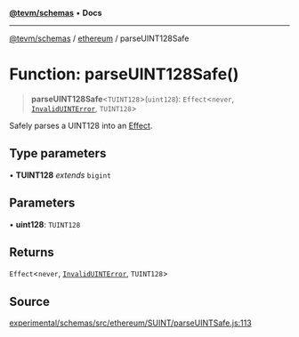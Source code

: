 [**@tevm/schemas**](../../README.md) • **Docs**

***

[@tevm/schemas](../../modules.md) / [ethereum](../README.md) / parseUINT128Safe

# Function: parseUINT128Safe()

> **parseUINT128Safe**\<`TUINT128`\>(`uint128`): `Effect`\<`never`, [`InvalidUINTError`](../classes/InvalidUINTError.md), `TUINT128`\>

Safely parses a UINT128 into an [Effect](https://www.effect.website/docs/essentials/effect-type).

## Type parameters

• **TUINT128** *extends* `bigint`

## Parameters

• **uint128**: `TUINT128`

## Returns

`Effect`\<`never`, [`InvalidUINTError`](../classes/InvalidUINTError.md), `TUINT128`\>

## Source

[experimental/schemas/src/ethereum/SUINT/parseUINTSafe.js:113](https://github.com/evmts/tevm-monorepo/blob/main/experimental/schemas/src/ethereum/SUINT/parseUINTSafe.js#L113)
